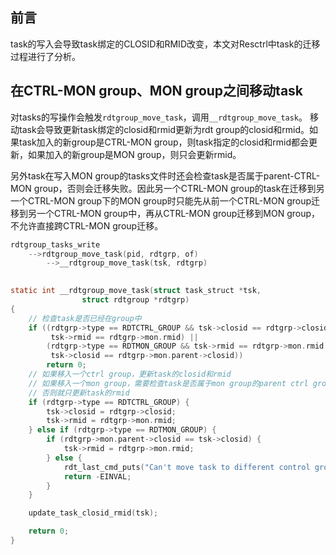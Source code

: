 <!-- #! https://zhuanlan.zhihu.com/p/647042986 -->
<!-- # Resctrl内核实现（五）在group之间迁移task -->
## 前言   

task的写入会导致task绑定的CLOSID和RMID改变，本文对Resctrl中task的迁移过程进行了分析。

## 在CTRL-MON group、MON group之间移动task

对tasks的写操作会触发`rdtgroup_move_task`，调用`__rdtgroup_move_task`。
移动task会导致更新task绑定的closid和rmid更新为rdt group的closid和rmid。如果task加入的新group是CTRL-MON group，则task指定的closid和rmid都会更新，如果加入的新group是MON group，则只会更新rmid。

另外task在写入MON group的tasks文件时还会检查task是否属于parent-CTRL-MON group，否则会迁移失败。因此另一个CTRL-MON group的task在迁移到另一个CTRL-MON group下的MON group时只能先从前一个CTRL-MON group迁移到另一个CTRL-MON group中，再从CTRL-MON group迁移到MON group，不允许直接跨CTRL-MON group迁移。

```c
rdtgroup_tasks_write
    -->rdtgroup_move_task(pid, rdtgrp, of)
        -->__rdtgroup_move_task(tsk, rdtgrp)

    
static int __rdtgroup_move_task(struct task_struct *tsk,
                struct rdtgroup *rdtgrp)
{
    // 检查task是否已经在group中
    if ((rdtgrp->type == RDTCTRL_GROUP && tsk->closid == rdtgrp->closid &&
         tsk->rmid == rdtgrp->mon.rmid) ||
        (rdtgrp->type == RDTMON_GROUP && tsk->rmid == rdtgrp->mon.rmid &&
         tsk->closid == rdtgrp->mon.parent->closid))
        return 0;
    // 如果移入一个ctrl group，更新task的closid和rmid
    // 如果移入一个mon group，需要检查task是否属于mon group的parent ctrl group
    // 否则就只更新task的rmid
    if (rdtgrp->type == RDTCTRL_GROUP) {
        tsk->closid = rdtgrp->closid;
        tsk->rmid = rdtgrp->mon.rmid;
    } else if (rdtgrp->type == RDTMON_GROUP) {
        if (rdtgrp->mon.parent->closid == tsk->closid) {
            tsk->rmid = rdtgrp->mon.rmid;
        } else {
            rdt_last_cmd_puts("Can't move task to different control group\n");
            return -EINVAL;
        }
    }

    update_task_closid_rmid(tsk);

    return 0;
}
```
